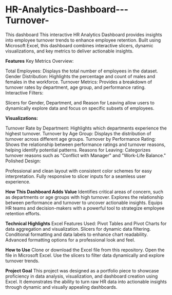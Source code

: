 # HR-Analytics-Dashboard---Turnover-
This dashboard This interactive HR Analytics Dashboard provides insights into employee turnover trends to enhance employee retention. Built using Microsoft Excel, this dashboard combines interactive slicers, dynamic visualizations, and key metrics to deliver actionable insights.

**Features**
  Key Metrics Overview:
  
  Total Employees: Displays the total number of employees in the dataset.
  Gender Distribution: Highlights the percentage and count of males and females in the workforce.
  Turnover Metrics: Provides a breakdown of turnover rates by department, age group, and performance rating.
  Interactive Filters:

  Slicers for Gender, Department, and Reason for Leaving allow users to dynamically explore data and focus on specific subsets of employees.

**Visualizations:**

Turnover Rate by Department: Highlights which departments experience the highest turnover.
Turnover by Age Group: Displays the distribution of turnover across different age groups.
Turnover by Performance Rating: Shows the relationship between performance ratings and turnover reasons, helping identify potential patterns.
Reasons for Leaving: Categorizes turnover reasons such as "Conflict with Manager" and "Work-Life Balance."
Polished Design:

Professional and clean layout with consistent color schemes for easy interpretation.
Fully responsive to slicer inputs for a seamless user experience.

**How This Dashboard Adds Value**
Identifies critical areas of concern, such as departments or age groups with high turnover.
Explores the relationship between performance and turnover to uncover actionable insights.
Equips HR teams and decision-makers with a powerful tool to strategize employee retention efforts.

**Technical Highlights**
Excel Features Used:
Pivot Tables and Pivot Charts for data aggregation and visualization.
Slicers for dynamic data filtering.
Conditional formatting and data labels to enhance chart readability.
Advanced formatting options for a professional look and feel.

**How to Use**
Clone or download the Excel file from this repository.
Open the file in Microsoft Excel.
Use the slicers to filter data dynamically and explore turnover trends.

**Project Goal**
This project was designed as a portfolio piece to showcase proficiency in data analysis, visualization, and dashboard creation using Excel. It demonstrates the ability to turn raw HR data into actionable insights through dynamic and visually appealing dashboards.
